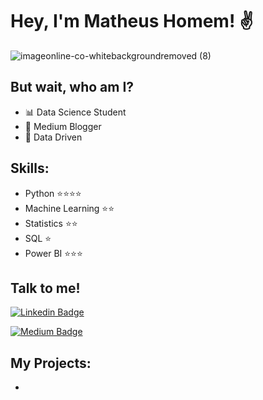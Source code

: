 # Hey, I'm Matheus Homem! ✌

![imageonline-co-whitebackgroundremoved (8)](https://user-images.githubusercontent.com/48516350/117138927-08cdf080-ad82-11eb-8d78-a44a099bf8a4.png)

## But wait, who am I?
 - 📊 Data Science Student
 - 📝 Medium Blogger
 - 🚀 Data Driven

## Skills:
 - Python ⭐⭐⭐⭐
 - Machine Learning ⭐⭐
 - Statistics ⭐⭐
 - SQL ⭐
 - Power BI ⭐⭐⭐

## Talk to me!

[![Linkedin Badge](https://img.shields.io/badge/linkedin%20-%230077B5.svg?&style=for-the-badge&logo=linkedin&logoColor=white&link=https://www.linkedin.com/in/matheus-homem)](https://www.linkedin.com/in/matheus-homem)

[![Medium Badge](https://img.shields.io/badge/Medium-12100E?style=for-the-badge&logo=medium&logoColor=white&link=https://medium.com/dos-dados-à-ciência)](https://medium.com/dos-dados-à-ciência)

## My Projects:

 - 
